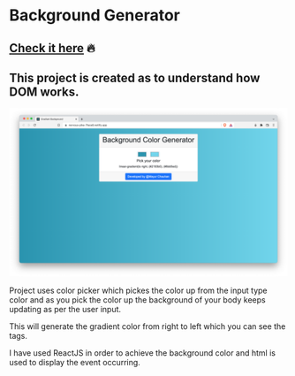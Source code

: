 # Background Generator

## [Check it here]( https://nervous-pike-7face8.netlify.app/) :fire:

## This project is created as to understand how DOM works.

![](https://github.com/mayurchauhan91/Portfolio/blob/master/Image/Project1.png)

Project uses color picker which pickes the color up from the input type color and as you pick the color up the background of your body keeps updating as per the user input.

This will generate the gradient color from right to left which you can see the tags.

I have used ReactJS in order to achieve the background color and html is used to display the event occurring.


